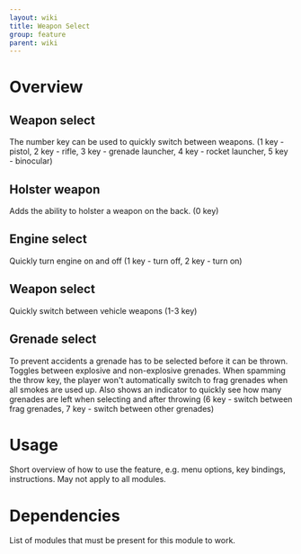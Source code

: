 ```yaml
---
layout: wiki
title: Weapon Select
group: feature
parent: wiki
---
```


# Overview

## Weapon select
The number key can be used to quickly switch between weapons. (1 key - pistol, 2 key - rifle, 3 key - grenade launcher, 4 key - rocket launcher, 5 key - binocular)

## Holster weapon
Adds the ability to holster a weapon on the back. (0 key)

## Engine select
Quickly turn engine on and off (1 key - turn off, 2 key - turn on)

## Weapon select
Quickly switch between vehicle weapons (1-3 key)

## Grenade select
To prevent accidents a grenade has to be selected before it can be thrown. Toggles between explosive and non-explosive grenades. When spamming the throw key, the player won't automatically switch to frag grenades when all smokes are used up. Also shows an indicator to quickly see how many grenades are left when selecting and after throwing (6 key - switch between frag grenades, 7 key - switch between other grenades)


# Usage

Short overview of how to use the feature, e.g. menu options, key bindings, 
instructions. May not apply to all modules.


# Dependencies

List of modules that must be present for this module to work.

